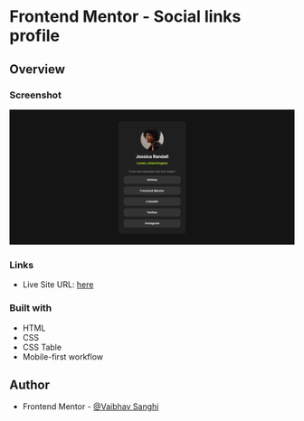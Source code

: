 # Frontend Mentor - Social links profile

## Overview

### Screenshot

![](./images/screenshot.png)

### Links

- Live Site URL: [here](https://vaibhav-sanghi.github.io/profile-frontendmentor/)

### Built with

- HTML
- CSS
- CSS Table
- Mobile-first workflow

## Author

- Frontend Mentor - [@Vaibhav Sanghi](https://github.com/Vaibhav-Sanghi)
